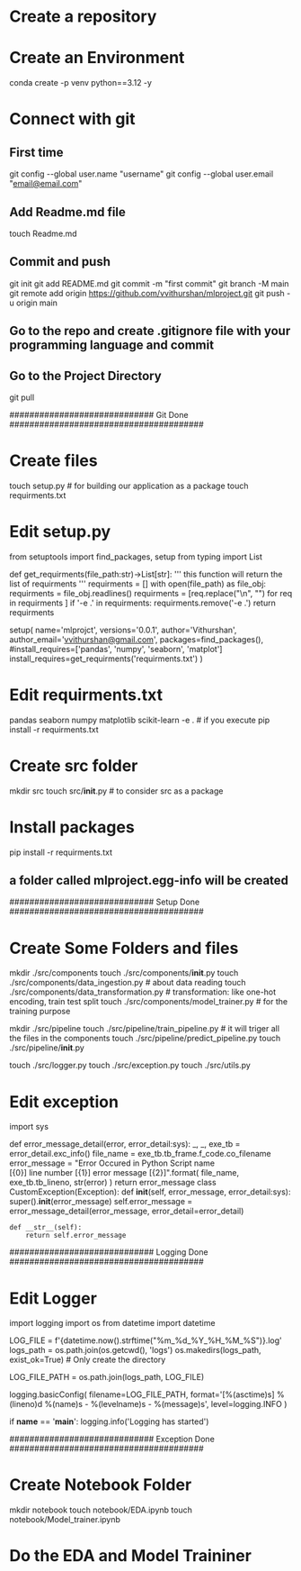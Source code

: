# Create a repository

# Create an Environment
conda create -p venv python==3.12 -y

# Connect with git

## First time
git config --global user.name "username"
git config --global user.email "email@email.com"

## Add Readme.md file
touch Readme.md

## Commit and push
git init
git add README.md
git commit -m "first commit"
git branch -M main
git remote add origin https://github.com/vvithurshan/mlproject.git
git push -u origin main

## Go to the repo and create .gitignore file with your programming language and commit 

## Go to the Project Directory 
git pull

############################# Git Done #######################################

# Create files
touch setup.py # for building our application as a package
touch requirments.txt

# Edit setup.py

from setuptools import find_packages, setup
from typing import List

def get_requirments(file_path:str)->List[str]:
    '''
    this function will return the list of requirments
    '''
    requirments = []
    with open(file_path) as file_obj:
        requirments = file_obj.readlines()
        requirments = [req.replace("\n", "") for req in requirments ]
        if '-e .' in requirments:
            requirments.remove('-e .')
    return requirments

setup(
    name='mlprojct',
    versions='0.0.1',
    author='Vithurshan',
    author_email='vvithurshan@gmail.com',
    packages=find_packages(),
    #install_requires=['pandas', 'numpy', 'seaborn', 'matplot']
    install_requires=get_requirments('requirments.txt')
)


# Edit requirments.txt

pandas
seaborn
numpy
matplotlib
scikit-learn
-e . # if you execute pip install -r requirments.txt


# Create src folder
mkdir src
touch src/__init__.py # to consider src as a package

# Install packages
pip install -r requirments.txt

## a folder called mlproject.egg-info will be created 

############################# Setup Done #######################################

# Create Some Folders and files
mkdir ./src/components
touch ./src/components/__init__.py
touch ./src/components/data_ingestion.py # about data reading
touch ./src/components/data_transformation.py # transformation: like one-hot encoding, train test split
touch ./src/components/model_trainer.py # for the training purpose 

mkdir ./src/pipeline
touch ./src/pipeline/train_pipeline.py # it will triger all the files in the components
touch ./src/pipeline/predict_pipeline.py
touch ./src/pipeline/__init__.py

touch ./src/logger.py
touch ./src/exception.py
touch ./src/utils.py

# Edit exception
import sys

def error_message_detail(error, error_detail:sys):
    _, _, exe_tb = error_detail.exc_info()
    file_name = exe_tb.tb_frame.f_code.co_filename
    error_message = "Error Occured in Python Script name \
        [{0}] line number [{1}] error message [{2}]".format(
            file_name,
            exe_tb.tb_lineno,
            str(error)
        )
    return error_message
class CustomException(Exception):
    def __init__(self, error_message, error_detail:sys):
        super().__init__(error_message)
        self.error_message = error_message_detail(error_message, error_detail=error_detail)
    
    def __str__(self):
        return self.error_message

############################# Logging Done #######################################


# Edit Logger
import logging
import os
from datetime import datetime

LOG_FILE = f'{datetime.now().strftime("%m_%d_%Y_%H_%M_%S")}.log'
logs_path = os.path.join(os.getcwd(), 'logs')
os.makedirs(logs_path, exist_ok=True)  # Only create the directory

LOG_FILE_PATH = os.path.join(logs_path, LOG_FILE)

logging.basicConfig(
    filename=LOG_FILE_PATH,
    format='[%(asctime)s] %(lineno)d %(name)s - %(levelname)s - %(message)s',
    level=logging.INFO
)

if __name__ == '__main__':
    logging.info('Logging has started')

############################# Exception Done #######################################
# Create Notebook Folder
mkdir notebook
touch notebook/EDA.ipynb
touch notebook/Model_trainer.ipynb

# Do the EDA and Model Traininer 


